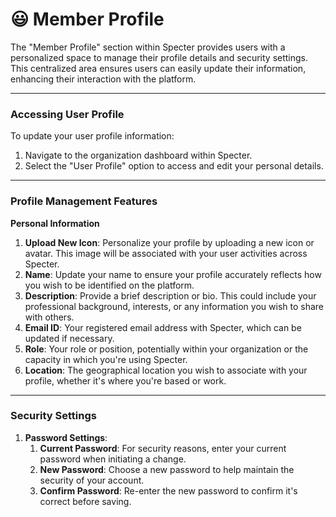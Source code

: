 # 😃 Member Profile

The "Member Profile" section within Specter provides users with a personalized space to manage their profile details and security settings. This centralized area ensures users can easily update their information, enhancing their interaction with the platform.

***

### Accessing User Profile

To update your user profile information:

1. Navigate to the organization dashboard within Specter.
2. Select the "User Profile" option to access and edit your personal details.

***

### Profile Management Features

**Personal Information**

1. **Upload New Icon**: Personalize your profile by uploading a new icon or avatar. This image will be associated with your user activities across Specter.
2. **Name**: Update your name to ensure your profile accurately reflects how you wish to be identified on the platform.
3. **Description**: Provide a brief description or bio. This could include your professional background, interests, or any information you wish to share with others.
4. **Email ID**: Your registered email address with Specter, which can be updated if necessary.
5. **Role**: Your role or position, potentially within your organization or the capacity in which you're using Specter.
6. **Location**: The geographical location you wish to associate with your profile, whether it's where you're based or work.

***

### **Security Settings**

1. **Password Settings**:
   1. **Current Password**: For security reasons, enter your current password when initiating a change.
   2. **New Password**: Choose a new password to help maintain the security of your account.
   3. **Confirm Password**: Re-enter the new password to confirm it's correct before saving.
